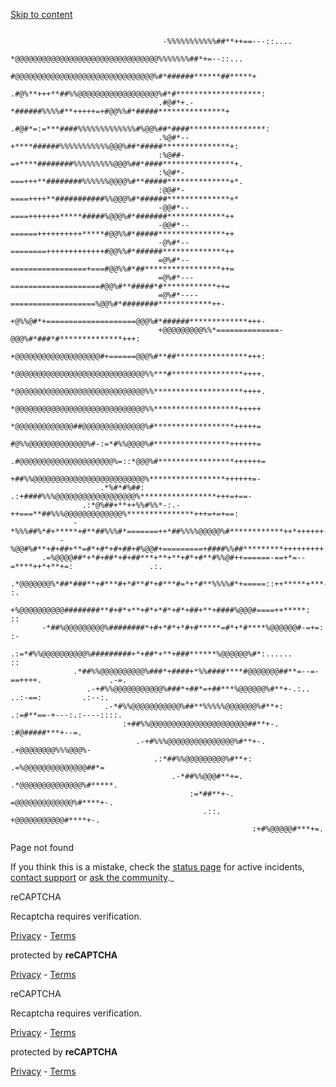 [Skip to content](https://replit.com/@timrex2/RoofingPros#main-content)

```

                                  -%%%%%%%%%%%##**++==---::....
                                  *@@@@@@@@@@@@@@@@@@@@@@@@@@@@@@@@%%%%%%%##*+=--::...
                                  #@@@@@@@@@@@@@@@@@@@@@@@@@@@@@@@%#*######******##*****+
                                 .#@%**+++**##%%@@@@@@@@@@@@@@@@@@%#*#*******************:
                                 .#@#*+.-*######%%%%#**+++++=+#@@%%#*#####***************+
                                 .#@#*=:=***####%%%%%%%%%%%%%#%@@%##*####*****************:
                                 .%@#*--+****######%%%%%%%%%%%@@@%##*#####***************+:
                                 :%@##-=+****########%%%%%%%%%@@@%##*####****************+.
                                 :%@#*-===+++**########%%%%%%@@@@%#**#####**************+*.
                                 :@@#*-====++++**###########%%@@@%#*######**************+*
                                 -@@#*--====+++++++*****#####%@@@%#*#######*************++
                                 -@@#*--======++++++++++*****#@@%%#*#####***************++
                                 -@%#*--========+++++++++++++#@@%%#*######**************++
                                 =@%#*--=================+===#@@%%#*##*****************++=
                                 =@%#*---====================#@@%#**#####*#************++=
                                 =@%#*----===================%@@%#*########************++-
                                 +@%%@#*+====================@@@%#*######*************+++-
                                 +@@@@@@@@@%%*==============-@@@%#*###*#**************+++:
                                 +@@@@@@@@@@@@@@@@@@@#+======@@@%#**##****************+++:
                                 *@@@@@@@@@@@@@@@@@@@@@@@@@@@@@%%***#****************++++.
                                 *@@@@@@@@@@@@@@@@@@@@@@@@@@@@@%%********************++++.
                                 *@@@@@@@@@@@@@@@@@@@@@@@@@@@@@%%*******************+++++
                                 *@@@@@@@@@@@@@##@@@@@@@@@@@@@@%#******************+++++=
                                 #@%%@@@@@@@@@@@@@%#-:=*#%%@@@@%#*****************++++++=
                                .#@@@@@@@@@@@@@@@@@@@@@%=::*@@@%#*****************++++++=
                                 +##%%@@@@@@@@@@@@@@@@@@@@@@@@@%*****************++++++=-
                    .*%#*#%##:     .:+####%%%@@@@@@@@@@@@@@@@@@%*****************+++=+==-
                .:*@%##+**++%%#%%*-:.-++===**##%%%@@@@@@@@@@@@@%***************+++=+=+==:
              -*%%%##%*#+*****+#**##%%%#*=======++*##%%%%@@@@@%#************++*++++++-.
           -%@@#%#**+#+##+**=#*+#*+#+##+#%@@#+=========+####%%##*********+++++++++:.
       .=%@@@@##*+*#+##*+#+##***+**+**+#*+#**#%%@#++======-==+*=--=****++*+**+=:                 .:.
     .*@@@@@@@%*##*###**+#***#+*#**#*+#***#=*+*#**%%%%#*+=====::++*****+***-:                    :.
      +%@@@@@@@@@@########**#+#*+**+#*+*#*+#*+##+**+####%@@@#====++*****:                       ::
       -*##%@@@@@@@@@%########*+#+*#*+*#+#*****=#*+*#****%@@@@@@#-=+=:                         :-
         .:=*#%%@@@@@@@@@@%#########+*+##*+**+###******%@@@@@@%#*:......                      ::
              .*##%%@@@@@@@@@@%###*+####+*%%####****#@@@@@@@##**=--=-==++++.               .-=.
                 .-+#%%@@@@@@@@@@@%###*+##*=+##***%@@@@@@%#**+-.:..   ..:-==:         .:--:.
                     .-*#%%@@@@@@@@@@@%##**%%%%%@@@@@@@%#**+: .:=#**==-+---:.:----::::.
                         :+##%%@@@@@@@@@@@@@@@@@@@@@@##**+-. :#@#####***+--=.
                            .-+#%%%@@@@@@@@@@@@@@@%#**+-. .+@@@@@@@@%%%@@@%-
                                .:*##%%@@@@@@@@@%#**+: .=%@@@@@@@@@@@@@@##*=
                                    .-*##%%@@@#**+=. .*@@@@@@@@@@@@@@%#*****.
                                        :=*##**+-.   =@@@@@@@@@@@@@%#****+-.
                                           .::.      +@@@@@@@@@@@#****+-.
                                                      :+#%@@@@@#***+=.

```

Page not found

If you think this is a mistake, check the [status page](https://status.replit.com/) for active incidents, [contact support](https://replit.com/support) or [ask the community](https://replit.com/community).\_

reCAPTCHA

Recaptcha requires verification.

[Privacy](https://www.google.com/intl/en/policies/privacy/) \- [Terms](https://www.google.com/intl/en/policies/terms/)

protected by **reCAPTCHA**

[Privacy](https://www.google.com/intl/en/policies/privacy/) \- [Terms](https://www.google.com/intl/en/policies/terms/)

reCAPTCHA

Recaptcha requires verification.

[Privacy](https://www.google.com/intl/en/policies/privacy/) \- [Terms](https://www.google.com/intl/en/policies/terms/)

protected by **reCAPTCHA**

[Privacy](https://www.google.com/intl/en/policies/privacy/) \- [Terms](https://www.google.com/intl/en/policies/terms/)